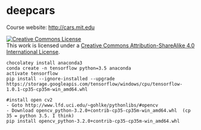# deepcars

Course website: http://cars.mit.edu

<a rel="license" href="http://creativecommons.org/licenses/by-sa/4.0/"><img alt="Creative Commons License" style="border-width:0" src="https://i.creativecommons.org/l/by-sa/4.0/88x31.png" /></a><br />This work is licensed under a <a rel="license" href="http://creativecommons.org/licenses/by-sa/4.0/">Creative Commons Attribution-ShareAlike 4.0 International License</a>.

```shell
chocolatey install anaconda3
conda create -n tensorflow python=3.5 anaconda
activate tensorflow
pip install --ignore-installed --upgrade https://storage.googleapis.com/tensorflow/windows/cpu/tensorflow-1.0.1-cp35-cp35m-win_amd64.whl 

#install open cv2
- Goto http://www.lfd.uci.edu/~gohlke/pythonlibs/#opencv
- Download opencv_python-3.2.0+contrib-cp35-cp35m-win_amd64.whl  (cp 35 = python 3.5. I think)
pip install opencv_python-3.2.0+contrib-cp35-cp35m-win_amd64.whl 


```